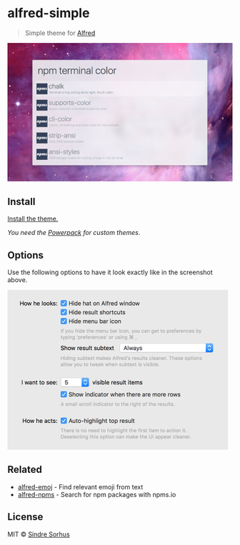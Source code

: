 # alfred-simple

> Simple theme for [Alfred](https://www.alfredapp.com)

<img src="screenshot.jpg" width="823">


## Install

[Install the theme.](https://www.alfredapp.com/extras/theme/r0xYNeBQ1P/)

*You need the [Powerpack](https://www.alfredapp.com/powerpack/) for custom themes.*


## Options

Use the following options to have it look exactly like in the screenshot above.

<img src="screenshot-options.png" width="494">


## Related

- [alfred-emoj](https://github.com/sindresorhus/alfred-emoj) - Find relevant emoji from text
- [alfred-npms](https://github.com/sindresorhus/alfred-npms) - Search for npm packages with npms.io


## License

MIT © [Sindre Sorhus](https://sindresorhus.com)
